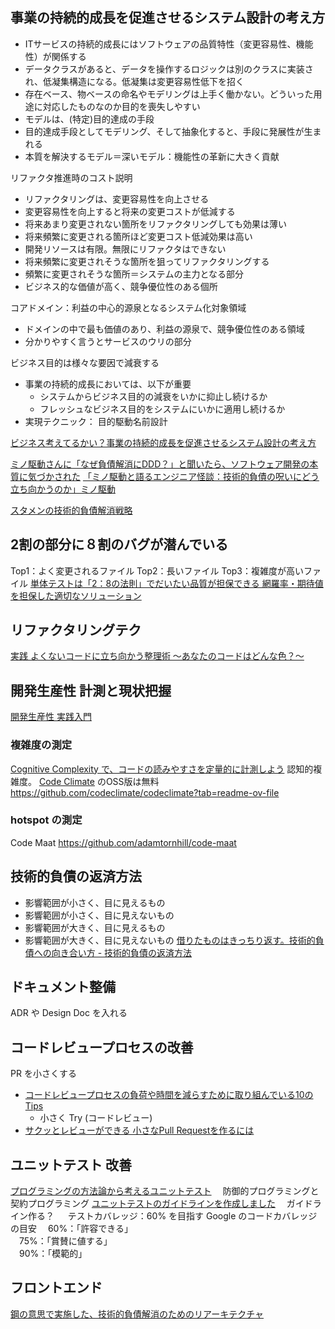 
## 事業の持続的成長を促進させるシステム設計の考え方

- ITサービスの持続的成長にはソフトウェアの品質特性（変更容易性、機能性）が関係する
- データクラスがあると、データを操作するロジックは別のクラスに実装され、低凝集構造になる。低凝集は変更容易性低下を招く
- 存在ベース、物ベースの命名やモデリングは上手く働かない。どういった用途に対応したものなのか目的を喪失しやすい
- モデルは、(特定)目的達成の手段
- 目的達成手段としてモデリング、そして抽象化すると、手段に発展性が生まれる
- 本質を解決するモデル＝深いモデル：機能性の革新に大きく貢献

リファクタ推進時のコスト説明
- リファクタリングは、変更容易性を向上させる
- 変更容易性を向上すると将来の変更コストが低減する
- 将来あまり変更されない箇所をリファクタリングしても効果は薄い
- 将来頻繁に変更される箇所ほど変更コスト低減効果は高い
- 開発リソースは有限。無限にリファクタはできない
- 将来頻繁に変更されそうな箇所を狙ってリファクタリングする
- 頻繁に変更されそうな箇所＝システムの主力となる部分
- ビジネス的な価値が高く、競争優位性のある個所

コアドメイン：利益の中心的源泉となるシステム化対象領域
- ドメインの中で最も価値のあり、利益の源泉で、競争優位性のある領域
- 分かりやすく言うとサービスのウリの部分

ビジネス目的は様々な要因で減衰する
- 事業の持続的成長においては、以下が重要
	- システムからビジネス目的の減衰をいかに抑止し続けるか
	- フレッシュなビジネス目的をシステムにいかに適用し続けるか
- 実現テクニック： 目的駆動名前設計

[ビジネス考えてるかい？事業の持続的成長を促進させるシステム設計の考え方](https://speakerdeck.com/minodriven/buisiness-purpose-system-design?slide=61)

[ミノ駆動さんに「なぜ負債解消にDDD？」と聞いたら、ソフトウェア開発の本質に気づかされた](https://levtech.jp/media/article/interview/detail_369/)
[「ミノ駆動と語るエンジニア怪談：技術的負債の呪いにどう立ち向かうのか」ミノ駆動](https://pr.forkwell.com/tech_event_reports/ghost-stories-of-it-engineers/)

[スタメンの技術的負債解消戦略](https://tech.stmn.co.jp/entry/2023/07/14/115631)

## 2割の部分に８割のバグが潜んでいる

Top1：よく変更されるファイル
Top2：長いファイル
Top3：複雑度が高いファイル
[単体テストは「2：8の法則」でだいたい品質が担保できる  網羅率・期待値を担保した適切なソリューション](https://logmi.jp/tech/articles/326755)

## リファクタリングテク

[実践 よくないコードに立ち向かう整理術 〜あなたのコードはどんな色？〜](https://zenn.dev/suzuki_hoge/books/2022-12-colored-code-e73c0f9c56464c)

## 開発生産性 計測と現状把握

[開発生産性 実践入門](https://zenn.dev/starfish/books/6966f2e8450a70/viewer/680fdb)

### 複雑度の測定

[Cognitive Complexity で、コードの読みやすさを定量的に計測しよう](https://qiita.com/suzuki_sh/items/824c36b8d53dd2f1efcb)
認知的複雑度。 [Code Climate](https://codeclimate.com/) のOSS版は無料
https://github.com/codeclimate/codeclimate?tab=readme-ov-file
### hotspot の測定

Code Maat 
https://github.com/adamtornhill/code-maat

## 技術的負債の返済方法

- 影響範囲が小さく、目に見えるもの
- 影響範囲が小さく、目に見えないもの
- 影響範囲が大きく、目に見えるもの
- 影響範囲が大きく、目に見えないもの
[借りたものはきっちり返す。技術的負債への向き合い方 - 技術的負債の返済方法](https://techblog.gaudiy.com/entry/2021/12/24/133453#4-%E6%8A%80%E8%A1%93%E7%9A%84%E8%B2%A0%E5%82%B5%E3%81%AE%E8%BF%94%E6%B8%88%E6%96%B9%E6%B3%95)

## ドキュメント整備

ADR や Design Doc を入れる

## コードレビュープロセスの改善

PR を小さくする
- [コードレビュープロセスの負荷や時間を減らすために取り組んでいる10のTips](https://qiita.com/nipe0324/items/57872619c89b865b8a16)
	- 小さく Try (コードレビュー)
-  [サクッとレビューができる 小さなPull Requestを作るには](https://made.livesense.co.jp/entry/2023/02/28/170000)


## ユニットテスト 改善

[プログラミングの方法論から考えるユニットテスト](https://qiita.com/DaikiSuyama/items/a452e1e012a8ab1ef710)
　防御的プログラミングと契約プログラミング
[ユニットテストのガイドラインを作成しました](https://engineering.mercari.com/blog/entry/20220418-e406d51f15/)
　ガイドライン作る？
　
テストカバレッジ：60% を目指す
Google のコードカバレッジの目安
　60%：「許容できる」  
　75%：「賞賛に値する」  
　90%：「模範的」

## フロントエンド

[鋼の意思で実施した、技術的負債解消のためのリアーキテクチャ](https://www.docswell.com/s/hireroo/ZGXXP8-techtalk1-2#p1)